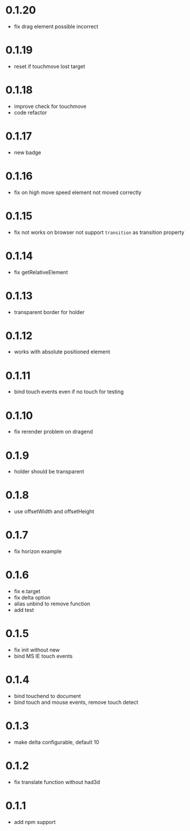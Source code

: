 # 0.1.20
* fix drag element possible incorrect

# 0.1.19
* reset if touchmove lost target

# 0.1.18
* improve check for touchmove
* code refactor

# 0.1.17
* new badge

# 0.1.16
* fix on high move speed element not moved correctly

# 0.1.15
* fix not works on browser not support `transition` as transition property

# 0.1.14
* fix getRelativeElement

# 0.1.13
* transparent border for holder

# 0.1.12
* works with absolute positioned element

# 0.1.11
* bind touch events even if no touch for testing

# 0.1.10
* fix rerender problem on dragend

# 0.1.9
* holder should be transparent

# 0.1.8
* use offsetWidth and offsetHeight

# 0.1.7
* fix horizon example

# 0.1.6
* fix e.target
* fix delta option
* alias unbind to remove function
* add test

# 0.1.5
* fix init without new
* bind MS IE touch events

# 0.1.4
* bind touchend to document
* bind touch and mouse events, remove touch detect

# 0.1.3
* make delta configurable, default 10

# 0.1.2
* fix translate function without had3d

# 0.1.1
* add npm support

